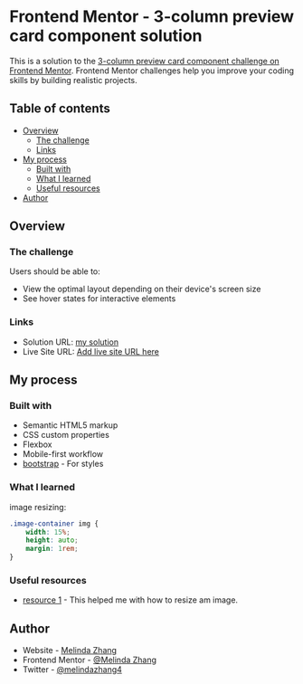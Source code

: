 # Frontend Mentor - 3-column preview card component solution

This is a solution to the [3-column preview card component challenge on Frontend Mentor](https://www.frontendmentor.io/challenges/3column-preview-card-component-pH92eAR2-). Frontend Mentor challenges help you improve your coding skills by building realistic projects. 

## Table of contents

- [Overview](#overview)
  - [The challenge](#the-challenge)
  - [Links](#links)
- [My process](#my-process)
  - [Built with](#built-with)
  - [What I learned](#what-i-learned)
  - [Useful resources](#useful-resources)
- [Author](#author)


## Overview

### The challenge

Users should be able to:

- View the optimal layout depending on their device's screen size
- See hover states for interactive elements

### Links

- Solution URL: [my solution]()
- Live Site URL: [Add live site URL here](https://loving-mahavira-a81c12.netlify.app/)

## My process

### Built with

- Semantic HTML5 markup
- CSS custom properties
- Flexbox
- Mobile-first workflow
- [bootstrap](hhttps://getbootstrap.com/docs/5.1/getting-started/download/) - For styles

### What I learned

image resizing:

```css
.image-container img {
    width: 15%;
    height: auto;
    margin: 1rem;
}
```

### Useful resources

- [resource 1](https://stackoverflow.com/questions/15685666/changing-image-sizes-proportionally-using-css) - This helped me with how to resize am image.


## Author

- Website - [Melinda Zhang](https://www.melinda-zhang.com)
- Frontend Mentor - [@Melinda Zhang](https://www.frontendmentor.io/profile/MelindaZhang2020)
- Twitter - [@melindazhang4](https://www.twitter.com/melindazhang4)
